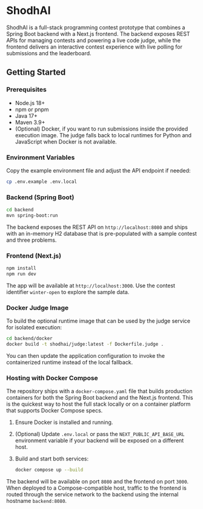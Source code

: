 # ShodhAI

ShodhAI is a full-stack programming contest prototype that combines a Spring Boot
backend with a Next.js frontend. The backend exposes REST APIs for managing
contests and powering a live code judge, while the frontend delivers an
interactive contest experience with live polling for submissions and the
leaderboard.

## Getting Started

### Prerequisites

- Node.js 18+
- npm or pnpm
- Java 17+
- Maven 3.9+
- (Optional) Docker, if you want to run submissions inside the provided
  execution image. The judge falls back to local runtimes for Python and
  JavaScript when Docker is not available.

### Environment Variables

Copy the example environment file and adjust the API endpoint if needed:

```bash
cp .env.example .env.local
```

### Backend (Spring Boot)

```bash
cd backend
mvn spring-boot:run
```

The backend exposes the REST API on `http://localhost:8080` and ships with an
in-memory H2 database that is pre-populated with a sample contest and three
problems.

### Frontend (Next.js)

```bash
npm install
npm run dev
```

The app will be available at `http://localhost:3000`. Use the contest identifier
`winter-open` to explore the sample data.

### Docker Judge Image

To build the optional runtime image that can be used by the judge service for
isolated execution:

```bash
cd backend/docker
docker build -t shodhai/judge:latest -f Dockerfile.judge .
```

You can then update the application configuration to invoke the containerized
runtime instead of the local fallback.

### Hosting with Docker Compose

The repository ships with a `docker-compose.yaml` file that builds production
containers for both the Spring Boot backend and the Next.js frontend. This is
the quickest way to host the full stack locally or on a container platform that
supports Docker Compose specs.

1. Ensure Docker is installed and running.
2. (Optional) Update `.env.local` or pass the `NEXT_PUBLIC_API_BASE_URL`
   environment variable if your backend will be exposed on a different host.
3. Build and start both services:

   ```bash
   docker compose up --build
   ```

The backend will be available on port `8080` and the frontend on port `3000`.
When deployed to a Compose-compatible host, traffic to the frontend is routed
through the service network to the backend using the internal hostname
`backend:8080`.
